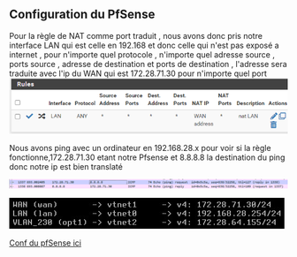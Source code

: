 ## Configuration du PfSense


Pour la règle de NAT comme port traduit , nous avons donc pris notre interface LAN qui est celle en 192.168 et donc celle qui n'est pas exposé a internet , pour n'importe quel protocole , n'importe quel adresse source , ports source , adresse de destination et ports de destination , l'adresse sera traduite avec l'ip du WAN qui est 172.28.71.30 pour n'importe quel port
![RegleNAT](./img//PFS/reglenat.png)

Nous avons ping avec un ordinateur en 192.168.28.x pour voir si la règle fonctionne,172.28.71.30 etant notre Pfsense et 8.8.8.8 la destination du ping donc notre ip est bien translaté

![WireShark](./img/PFS/withnat.png)


![interfaces](./img/interface_PFS.jpg)

[Conf du pfSense ici](./utilitaire/conf-pfSense-Chartres-06-11-23.txt)